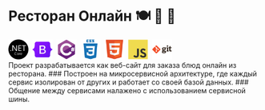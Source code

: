 # Ресторан Онлайн :plate_with_cutlery: :pie: :curry:
<div>
  <img src="https://github.com/devicons/devicon/blob/master/icons/dotnetcore/dotnetcore-plain.svg" title=".NET CORE" alt=".NET" width="40" height="40"/>&nbsp;
  <img src="https://github.com/devicons/devicon/blob/master/icons/bootstrap/bootstrap-original.svg" title="Bootstrap" alt="Bootstrap" width="40" height="40"/>&nbsp;
  <img src="https://github.com/devicons/devicon/blob/master/icons/csharp/csharp-original.svg" title="Csharp" alt="Csharp" width="40" height="40"/>&nbsp;
  <img src="https://github.com/devicons/devicon/blob/master/icons/css3/css3-plain-wordmark.svg"  title="CSS3" alt="CSS" width="40" height="40"/>&nbsp;
  <img src="https://github.com/devicons/devicon/blob/master/icons/html5/html5-original.svg" title="HTML5" alt="HTML" width="40" height="40"/>&nbsp;
  <img src="https://github.com/devicons/devicon/blob/master/icons/javascript/javascript-original.svg" title="JavaScript" alt="JavaScript" width="40" height="40"/>&nbsp;
  <img src="https://github.com/devicons/devicon/blob/master/icons/git/git-original-wordmark.svg" title="Git" **alt="Git" width="40" height="40"/>
</div>
Проект разрабатывается как веб-сайт для заказа блюд онлайн из ресторана.
### Построен на микросервисной архитектуре, где каждый сервис изолирован от других и работает со своей базой данных.
### Общение между сервисами налажено с использованием сервисной шины.

